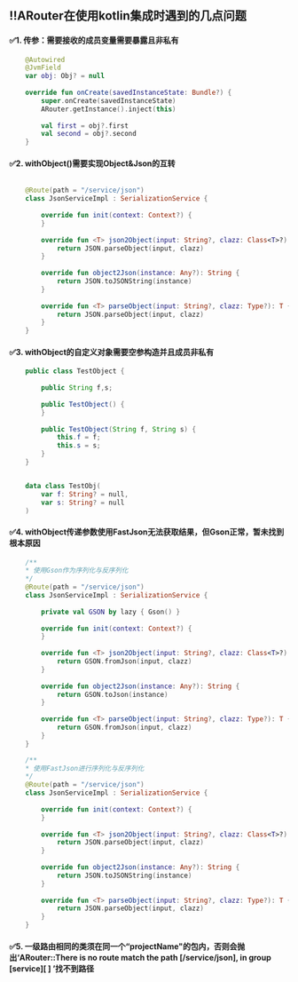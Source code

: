 ## :bangbang:ARouter在使用kotlin集成时遇到的几点问题

#### :white_check_mark:1. 传参：需要接收的成员变量需要暴露且非私有
```kotlin
    @Autowired
    @JvmField
    var obj: Obj? = null
    
    override fun onCreate(savedInstanceState: Bundle?) {
        super.onCreate(savedInstanceState)
        ARouter.getInstance().inject(this)
            
        val first = obj?.first    
        val second = obj?.second
    }
```

#### :white_check_mark:2. withObject()需要实现Object&Json的互转
```kotlin

    @Route(path = "/service/json")
    class JsonServiceImpl : SerializationService {
    
        override fun init(context: Context?) {
        }
    
        override fun <T> json2Object(input: String?, clazz: Class<T>?): T {
            return JSON.parseObject(input, clazz)
        }
    
        override fun object2Json(instance: Any?): String {
            return JSON.toJSONString(instance)
        }
    
        override fun <T> parseObject(input: String?, clazz: Type?): T {
            return JSON.parseObject(input, clazz)
        }
    }
```

#### :white_check_mark:3. withObject的自定义对象需要空参构造并且成员非私有
```java
    public class TestObject {
    
        public String f,s;
    
        public TestObject() {
        }
    
        public TestObject(String f, String s) {
            this.f = f;
            this.s = s;
        }
    }
```

```kotlin

    data class TestObj(
        var f: String? = null,
        var s: String? = null
    )
```

#### :white_check_mark:4. withObject传递参数使用FastJson无法获取结果，但Gson正常，暂未找到根本原因
```kotlin
    /**
    * 使用Gson作为序列化与反序列化
    */
    @Route(path = "/service/json")
    class JsonServiceImpl : SerializationService {
    
        private val GSON by lazy { Gson() }
    
        override fun init(context: Context?) {
        }
    
        override fun <T> json2Object(input: String?, clazz: Class<T>?): T {
            return GSON.fromJson(input, clazz)
        }
    
        override fun object2Json(instance: Any?): String {
            return GSON.toJson(instance)
        }
    
        override fun <T> parseObject(input: String?, clazz: Type?): T {
            return GSON.fromJson(input, clazz)
        }
    }
```

```kotlin
    /**
    * 使用FastJson进行序列化与反序列化
    */
    @Route(path = "/service/json")
    class JsonServiceImpl : SerializationService {
    
        override fun init(context: Context?) {
        }
    
        override fun <T> json2Object(input: String?, clazz: Class<T>?): T {
            return JSON.parseObject(input, clazz)
        }
    
        override fun object2Json(instance: Any?): String {
            return JSON.toJSONString(instance)
        }
    
        override fun <T> parseObject(input: String?, clazz: Type?): T {
            return JSON.parseObject(input, clazz)
        }
    }

```

#### :white_check_mark:5. 一级路由相同的类须在同一个“projectName"的包内，否则会抛出‘ARouter::There is no route match the path [/service/json], in group [service][ ] ’找不到路径